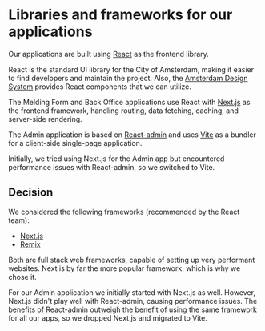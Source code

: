 <!-- @license CC0-1.0 -->

# Libraries and frameworks for our applications

Our applications are built using [React](https://react.dev/) as the frontend library.

React is the standard UI library for the City of Amsterdam, making it easier to find developers and maintain the project.
Also, the [Amsterdam Design System](https://github.com/amsterdam/design-system) provides React components that we can utilize.

The Melding Form and Back Office applications use React with [Next.js](https://nextjs.org/) as the frontend framework,
handling routing, data fetching, caching, and server-side rendering.

The Admin application is based on [React-admin](https://marmelab.com/react-admin/) and
uses [Vite](https://vitejs.dev/) as a bundler for a client-side single-page application.

Initially, we tried using Next.js for the Admin app but encountered performance issues with React-admin,
so we switched to Vite.

## Decision

We considered the following frameworks (recommended by the React team):

- [Next.js](https://nextjs.org/)
- [Remix](https://remix.run/)

Both are full stack web frameworks, capable of setting up very performant websites.
Next is by far the more popular framework, which is why we chose it.

For our Admin application we initially started with Next.js as well.
However, Next.js didn't play well with React-admin, causing performance issues.
The benefits of React-admin outweigh the benefit of using the same framework for all our apps,
so we dropped Next.js and migrated to Vite.

